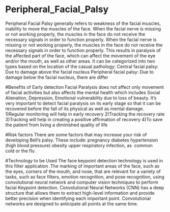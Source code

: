 # Peripheral_Facial_Palsy
Peripheral Facial Palsy generally refers to weakness of the facial muscles, inability to move the muscles of the face. When the facial nerve is missing or not working properly, the muscles in the face do not receive the necessary signals in order to function properly.
When the facial nerve is missing or not working properly, the muscles in the face do not receive the necessary signals in order to function properly. This results in paralysis of the affected part of the face, which can affect the movement of the eye and/or the mouth, as well as other areas. 
It can be categorized into two types based on the location of the casual pathology:
Central facial palsy:  Due to damage above the facial nucleus 
Peripheral facial palsy:  Due to damage below the facial nucleus, there are differ 

#Benefits of Early detection 
Facial Paralysis does not affect only movement of facial activities but also affects the mental health which includes Social Alienation, Depression, Emotional vulnerability due to loss of beauty. It’s very important to detect facial paralysis on its early stage so that it can be recovered before the fall of its physical as well as mental damage.  
1)Regular monitoring will help in early recovery
2)Tracking the recovery rate 
3)Tracking will help in creating a positive affirmation of recovery 
4)To save the patient from living a diminished quality of life

#Risk factors 
There are some factors that may increase your risk of developing Bell’s palsy. 
These include:
pregnancy
diabetes
hypertension (high blood pressure)
obesity
upper respiratory infection, as  common cold or the flu

#Technology to be Used
The face keypoint detection technology is used in this filter application .The marking of important areas of the face, such as the eyes, corners of the mouth, and nose, that are relevant for a variety of tasks, such as face filters, emotion recognition, and pose recognition, using convolutional neural network and computer vision techniques to perform facial Keypoint detection.
Convolutional Neural Networks (CNN) has a deep structure that allows them to extract high-level information and provide better precision when identifying each important point. Convolutional networks are designed to anticipate all points at the same time.



